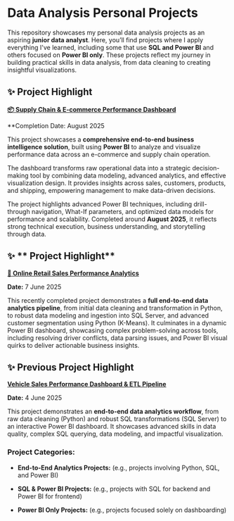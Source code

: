 # **Data Analysis Personal Projects**

This repository showcases my personal data analysis projects as an aspiring **junior data analyst**. Here, you’ll find projects where I apply everything I've learned, including some that use **SQL and Power BI** and others focused on **Power BI only**. These projects reflect my journey in building practical skills in data analysis, from data cleaning to creating insightful visualizations.

## ✨ **Project Highlight**

[**📦 Supply Chain & E-commerce Performance Dashboard**](https://github.com/Nkanyisogwane/Data-Analysis-Personal-Projects/tree/main/Supply_Chain_Ecommerce_Dashboard)

**Completion Date: August 2025  

This project showcases a **comprehensive end-to-end business intelligence solution**, built using **Power BI** to analyze and visualize performance data across an e-commerce and supply chain operation.  

The dashboard transforms raw operational data into a strategic decision-making tool by combining data modeling, advanced analytics, and effective visualization design. It provides insights across sales, customers, products, and shipping, empowering management to make data-driven decisions.  

The project highlights advanced Power BI techniques, including drill-through navigation, What-If parameters, and optimized data models for performance and scalability. Completed around **August 2025**, it reflects strong technical execution, business understanding, and storytelling through data.



## ✨ ** Project Highlight**

[**🛒 Online Retail Sales Performance Analytics**](https://github.com/Nkanyisogwane/Data-Analysis-Personal-Projects/tree/main/My_Retail_Analytics_Project)

**Date:** 7 June 2025

This recently completed project demonstrates a **full end-to-end data analytics pipeline**, from initial data cleaning and transformation in Python, to robust data modeling and ingestion into SQL Server, and advanced customer segmentation using Python (K-Means). It culminates in a dynamic Power BI dashboard, showcasing complex problem-solving across tools, including resolving driver conflicts, data parsing issues, and Power BI visual quirks to deliver actionable business insights.

## ✨ **Previous Project Highlight**

[**Vehicle Sales Performance Dashboard & ETL Pipeline**](https://github.com/Nkanyisogwane/Data-Analysis-Personal-Projects/tree/main/Vehicle%20Sales%20Performance%20Dashboard%20%26%20ETL%20Pipeline)

**Date:** 4 June 2025

This project demonstrates an **end-to-end data analytics workflow**, from raw data cleaning (Python) and robust SQL transformations (SQL Server) to an interactive Power BI dashboard. It showcases advanced skills in data quality, complex SQL querying, data modeling, and impactful visualization.

### **Project Categories:**

* **End-to-End Analytics Projects:** (e.g., projects involving Python, SQL, and Power BI)

* **SQL & Power BI Projects:** (e.g., projects with SQL for backend and Power BI for frontend)

* **Power BI Only Projects:** (e.g., projects focused solely on dashboarding)

